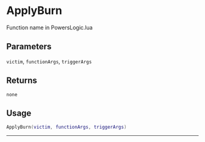 # ApplyBurn
Function name in PowersLogic.lua
## Parameters
`victim`, `functionArgs`, `triggerArgs`
## Returns
`none`
## Usage
```lua
ApplyBurn(victim, functionArgs, triggerArgs)
```
---
